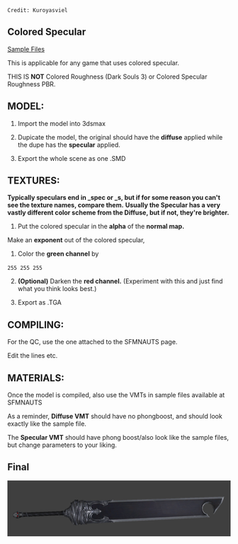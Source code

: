 ```
Credit: Kuroyasviel
```

## Colored Specular

[Sample Files](https://github.com/ballerfuturistic/sfmnauts/raw/master/general/file/colored_specular_guide.zip)

This is applicable for any game that uses colored specular.

THIS IS **NOT** Colored Roughness \(Dark Souls 3\) or Colored Specular Roughness PBR.

## MODEL:

1. Import the model into 3dsmax

2. Dupicate the model, the original should have the **diffuse** applied while the dupe has the **specular** applied.

3. Export the whole scene as one .SMD

## TEXTURES:

**Typically speculars end in _spec or _s, but if for some reason you can't see the texture names, compare them.**
**Usually the Specular has a very vastly different color scheme from the Diffuse, but if not, they're brighter.**

1. Put the colored specular in the **alpha** of the **normal map.**

Make an **exponent** out of the colored specular,   
1. Color the **green channel** by

`
255 255 255
`

2. **\(Optional\)** Darken the **red channel.** \(Experiment with this and just find what you think looks best.\)

3. Export as .TGA

## COMPILING:

For the QC, use the one attached to the SFMNAUTS page.

Edit the lines etc.

## MATERIALS:

Once the model is compiled, also use the VMTs in sample files available at SFMNAUTS

As a reminder, **Diffuse VMT** should have no phongboost, and should look exactly like the sample file.

The **Specular VMT** should have phong boost/also look like the sample files, but change parameters to your liking.

## Final

![Final Colored Specular](/general/img/finalcoloredspecular.png)

